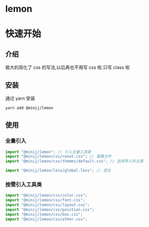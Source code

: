 # lemon

# 快速开始

## 介绍

极大的简化了 css 的写法,以后再也不用写 css 啦.只写 class 啦

## 安装

通过 yarn 安装

```bash
yarn add @minij/lemon
```

## 使用

### 全量引入

```js
import "@minij/lemon"; // 引入全量工具类
import "@minij/lemon/css/reset.css"; // 重置文件
import "@minij/lemon/css/themes/default.css"; // 选择导入的主题
```

```js
import "@minij/lemon/less/global.less"; // 混合
```

### 按需引入工具类

```js
import "@minij/lemon/css/color.css";
import "@minij/lemon/css/font.css";
import "@minij/lemon/css/layout.css";
import "@minij/lemon/css/position.css";
import "@minij/lemon/css/box.css";
import "@minij/lemon/css/other.css";
```
